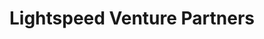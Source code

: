 ---
layout: firm_page
title: "Lightspeed Venture Partners"
id: "lsvp.com"
permalink: "/lightspeedventurepartnerslsvp.com/"
website: "https://lsvp.com"
offices: "Menlo Park (United States)"
investment_stages: "Seed, Series A, Series B"
portfolio_companies: "Ultima Genomics, Rubrik, Navan, Faire, Alloy, BetterUp, The Honest Company, Cato Networks, Netskope, ThoughtSpot, Affirm, Snap, Nutanix, Guardant Health, AppDynamics, Mulesoft, Grafana, Forty Seven, Epic Games, 1Password, Wiz, Orca Bio, Multiverse, Nest, Grubhub, Carta, Rippling, Arctic Wolf, Zscaler, Moveworks, Glean, Offchain Labs, Stripe"
portfolio_link: "https://lsvp.com/companies/"
investment_markets: "Consumer (FinTech, Emerging, Media, Social, Commerce), Enterprise (Security, Infrastructure, SaaS, Big Data/Analytics, Services/Other)"
founded_year: "2000"
description: "Lightspeed Venture Partners is a multi-stage venture capital firm focused on accelerating disruptive innovations and trends. They partner with visionary founders to navigate the changing landscape of global business, providing high conviction support from Seed to Series F and beyond."
linkedin: "https://www.linkedin.com/company/lightspeed-venture-partners"
twitter: "https://twitter.com/lightspeedvp?ref_src=twsrc%5Egoogle%7Ctwcamp%5Eserp%7Ctwgr%5Eauthor"
instagram: "https://www.instagram.com/lightspeedventurepartners/"
team_page: "https://lsvp.com/lightspeed-team/"
investor_type: "Venture Capital"
crunchbase: "https://www.crunchbase.com/organization/lightspeed-venture-partners"
pitchbook: ""

# SEO Optimization
meta_title: "Lightspeed Venture Partners - VC Firm - projectstartups.com"
meta_description: "Lightspeed Venture Partners, Lightspeed Venture Partners is a multi-stage venture capital firm focused on accelerating disruptive innovations and trends. They partner with visiona..."
meta_keywords: "Lightspeed Venture Partners, Consumer (FinTech, Emerging, Media, Social, Commerce), Enterprise (Security, Infrastructure, SaaS, Big Data/Analytics, Services/Other), VC firm, venture capital, startup investor, projectstartups.com"
canonical_url: "https://vc.projectstartups.com/lightspeedventurepartnerslsvp.com/"
---